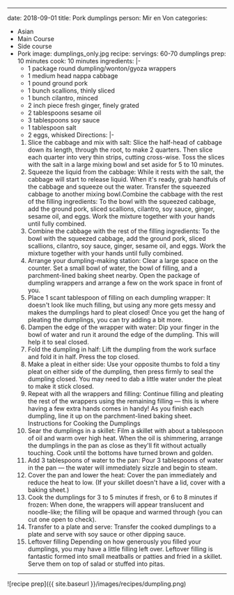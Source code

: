 ---
date: 2018-09-01
title: Pork dumplings
person: Mir en Von
categories:
  - Asian
  - Main Course
  - Side course
  - Pork
image: dumplings_only.jpg
recipe:
  servings: 60-70 dumplings
  prep: 10 minutes
  cook: 10 minutes
  ingredients: |-
    * 1 package round dumpling/wonton/gyoza wrappers
    * 1 medium head nappa cabbage
    * 1 pound ground pork
    * 1 bunch scallions, thinly sliced
    * 1 bunch cilantro, minced 
    * 2 inch piece fresh ginger, finely grated
    * 2 tablespoons sesame oil
    * 3 tablespoons soy sauce
    * 1 tablespoon salt
    * 2 eggs, whisked
  Directions: |-
    1. Slice the cabbage and mix with salt: Slice the half-head of cabbage down its length, through the root, to make 2 quarters. Then slice each quarter into very thin strips, cutting cross-wise. Toss the slices with the salt in a large mixing bowl and set aside for 5 to 10 minutes.
    2. Squeeze the liquid from the cabbage: While it rests with the salt, the cabbage will start to release liquid. When it's ready, grab handfuls of the cabbage and squeeze out the water. Transfer the squeezed cabbage to another mixing bowl.Combine the cabbage with the rest of the filling ingredients: To the bowl with the squeezed cabbage, add the ground pork, sliced scallions, cilantro, soy sauce, ginger, sesame oil, and eggs. Work the mixture together with your hands until fully combined.
    3. Combine the cabbage with the rest of the filling ingredients: To the bowl with the squeezed cabbage, add the ground pork, sliced scallions, cilantro, soy sauce, ginger, sesame oil, and eggs. Work the mixture together with your hands until fully combined.
    4. Arrange your dumpling-making station: Clear a large space on the counter. Set a small bowl of water, the bowl of filling, and a parchment-lined baking sheet nearby. Open the package of dumpling wrappers and arrange a few on the work space in front of you.
    5. Place 1 scant tablespoon of filling on each dumpling wrapper: It doesn't look like much filling, but using any more gets messy and makes the dumplings hard to pleat closed! Once you get the hang of pleating the dumplings, you can try adding a bit more.
    6. Dampen the edge of the wrapper with water: Dip your finger in the bowl of water and run it around the edge of the dumpling. This will help it to seal closed.
    7. Fold the dumpling in half: Lift the dumpling from the work surface and fold it in half. Press the top closed.
    8. Make a pleat in either side: Use your opposite thumbs to fold a tiny pleat on either side of the dumpling, then press firmly to seal the dumpling closed. You may need to dab a little water under the pleat to make it stick closed.
    9. Repeat with all the wrappers and filling: Continue filling and pleating the rest of the wrappers using the remaining filling — this is where having a few extra hands comes in handy! As you finish each dumpling, line it up on the parchment-lined baking sheet.
   Instructions for Cooking the Dumplings
    1. Sear the dumplings in a skillet: Film a skillet with about a tablespoon of oil and warm over high heat. When the oil is shimmering, arrange the dumplings in the pan as close as they'll fit without actually touching. Cook until the bottoms have turned brown and golden.
    2. Add 3 tablespoons of water to the pan: Pour 3 tablespoons of water in the pan — the water will immediately sizzle and begin to steam.
    3. Cover the pan and lower the heat: Cover the pan immediately and reduce the heat to low. (If your skillet doesn't have a lid, cover with a baking sheet.)
    4. Cook the dumplings for 3 to 5 minutes if fresh, or 6 to 8 minutes if frozen: When done, the wrappers will appear translucent and noodle-like; the filling will be opaque and warmed through (you can cut one open to check).
    5. Transfer to a plate and serve: Transfer the cooked dumplings to a plate and serve with soy sauce or other dipping sauce.
    6. Leftover filling Depending on how generously you filled your dumplings, you may have a little filling left over. Leftover filling is fantastic formed into small meatballs or patties and fried in a skillet. Serve them on top of salad or stuffed into pitas.
    ---

![recipe prep]({{ site.baseurl }}/images/recipes/dumpling.png)
